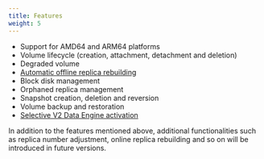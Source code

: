 ```yaml
---
title: Features
weight: 5
---
```


- Support for AMD64 and ARM64 platforms
- Volume lifecycle (creation, attachment, detachment and deletion)
- Degraded volume
- [Automatic offline replica rebuilding](./automatic-offline-replica-rebuilding)
- Block disk management
- Orphaned replica management
- Snapshot creation, deletion and reversion
- Volume backup and restoration
- [Selective V2 Data Engine activation](./selective-v2-data-engine-activation)


In addition to the features mentioned above, additional functionalities such as replica number adjustment, online replica rebuilding and so on will be introduced in future versions.

